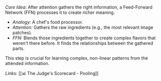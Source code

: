 *Core Idea:* After attention gathers the right information, a Feed-Forward Network (FFN) processes it to create richer meaning.

* *Analogy:* A chef's food processor.
* *Attention:* Gathers the raw ingredients (e.g., the most relevant image patches).
* *FFN:* Blends those ingredients together to create complex flavors that weren't there before. It finds the relationships between the gathered parts.

This step is crucial for learning complex, non-linear patterns from the attended information.

*Links:* [[📊 The Judge's Scorecard - Pooling]]